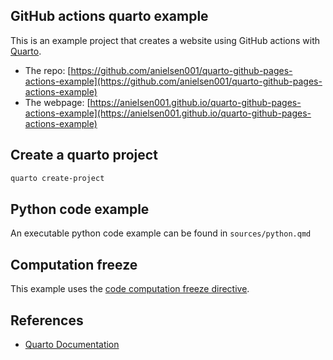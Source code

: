 ## GitHub actions quarto example

This is an example project that creates a website using GitHub actions with [Quarto](https://quarto.org). 

- The repo: [https://github.com/anielsen001/quarto-github-pages-actions-example](https://github.com/anielsen001/quarto-github-pages-actions-example)
- The webpage: [https://anielsen001.github.io/quarto-github-pages-actions-example](https://anielsen001.github.io/quarto-github-pages-actions-example)


## Create a quarto project

```bash
quarto create-project
```

## Python code example

An executable python code example can be found in `sources/python.qmd`

## Computation freeze

This example uses the [code computation freeze directive](https://quarto.org/docs/publishing/github-pages.html#freezing-computations).

## References

- [Quarto Documentation](https://quarto.org/docs/publishing/github-pages.html)